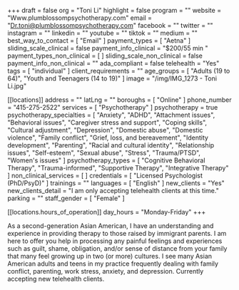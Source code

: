 +++
draft = false
org = "Toni Li"
highlight = false
program = ""
website = "Www.plumblossompsychotherapy.com"
email = "Dr.toni@plumblossompsychotherapy.com"
facebook = ""
twitter = ""
instagram = ""
linkedin = ""
youtube = ""
tiktok = ""
medium = ""
best_way_to_contact = [ "Email" ]
payment_types = [ "Aetna" ]
sliding_scale_clinical = false
payment_info_clinical = "$200/55 min "
payment_types_non_clinical = [ ]
sliding_scale_non_clinical = false
payment_info_non_clinical = ""
ada_compliant = false
telehealth = "Yes"
tags = [ "individual" ]
client_requirements = ""
age_groups = [ "Adults (19 to 64)", "Youth and Teenagers (14 to 19)" ]
image = "/img/IMG_1273 - Toni Li.jpg"

[[locations]]
address = ""
latLng = ""
boroughs = [ "Online" ]
phone_number = "415-275-2522"
services = [ "Psychotherapy" ]
psychotherapy = true
psychotherapy_specialties = [
  "Anxiety",
  "ADHD",
  "Attachment issues",
  "Behavioral issues",
  "Caregiver stress and support",
  "Coping skills",
  "Cultural adjustment",
  "Depression",
  "Domestic abuse",
  "Domestic violence",
  "Family conflict",
  "Grief, loss, and bereavement",
  "Identity development",
  "Parenting",
  "Racial and cultural identity",
  "Relationship issues",
  "Self-esteem",
  "Sexual abuse",
  "Stress",
  "Trauma/PTSD",
  "Women's issues"
]
psychotherapy_types = [
  "Cognitive Behavioral Therapy",
  "Trauma-informed",
  "Supportive Therapy",
  "Integrative Therapy"
]
non_clinical_services = [ ]
credentials = [ "Licensed Psychologist (PhD/PsyD)" ]
trainings = ""
languages = [ "English" ]
new_clients = "Yes"
new_clients_detail = "I am only accepting telehealth clients at this time."
parking = ""
staff_gender = [ "Female" ]

  [[locations.hours_of_operation]]
  day_hours = "Monday-Friday"
+++


As a second-generation Asian American, I have an understanding and experience in providing therapy to those raised by immigrant parents. I am here to offer you help in processing any painful feelings and experiences such as guilt, shame, obligation, and/or sense of distance from your family that many feel growing up in two (or more) cultures. I see many Asian American adults and teens in my practice frequently dealing with family conflict, parenting, work stress, anxiety, and depression. Currently accepting new telehealth clients.
